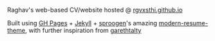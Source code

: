 Raghav's web-based CV/website hosted @ [rgvxsthi.github.io](rgvxsthi.github.io)

Built using [GH Pages](https://pages.github.com/) + [Jekyll](https://jekyllrb.com/) + [sproogen](https://github.com/sproogen)'s amazing [modern-resume-theme](https://github.com/sproogen/modern-resume-theme), with further inspiration from [garethtalty](https://github.com/garethtalty/garethtalty.github.io)
